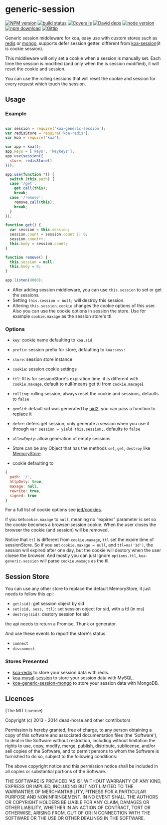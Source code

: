 generic-session
=========

[![NPM version][npm-image]][npm-url]
[![build status][travis-image]][travis-url]
[![Coveralls][coveralls-image]][coveralls-url]
[![David deps][david-image]][david-url]
[![node version][node-image]][node-url]
[![npm download][download-image]][download-url]
[![Gittip][gittip-image]][gittip-url]

[npm-image]: https://img.shields.io/npm/v/koa-generic-session.svg?style=flat-square
[npm-url]: https://npmjs.org/package/koa-generic-session
[travis-image]: https://img.shields.io/travis/koajs/generic-session.svg?style=flat-square
[travis-url]: https://travis-ci.org/koajs/generic-session
[coveralls-image]: https://img.shields.io/coveralls/koajs/generic-session.svg?style=flat-square
[coveralls-url]: https://coveralls.io/r/koajs/generic-session?branch=master
[david-image]: https://img.shields.io/david/koajs/generic-session.svg?style=flat-square
[david-url]: https://david-dm.org/koajs/generic-session
[node-image]: https://img.shields.io/badge/node.js-%3E=_0.11-red.svg?style=flat-square
[node-url]: http://nodejs.org/download/
[download-image]: https://img.shields.io/npm/dm/koa-generic-session.svg?style=flat-square
[download-url]: https://npmjs.org/package/koa-generic-session
[gittip-image]: https://img.shields.io/gittip/dead-horse.svg?style=flat-square
[gittip-url]: https://www.gittip.com/dead-horse/

Generic session middleware for koa, easy use with custom stores such as [redis](https://github.com/koajs/koa-redis) or [mongo](https://github.com/freakycue/koa-generic-session-mongo), supports defer session getter. different from [koa-session](https://github.com/koajs/session)(it is cookie session).

This middleware will only set a cookie when a session is manually set. Each time the session is modified (and only when the is session modified), it will reset the cookie and session.

You can use the rolling sessions that will reset the cookie and session for every request which touch the session.

## Usage

### Example

```js

var session = require('koa-generic-session');
var redisStore = require('koa-redis');
var koa = require('koa');

var app = koa();
app.keys = ['keys', 'keykeys'];
app.use(session({
  store: redisStore()
}));

app.use(function *() {
  switch (this.path) {
  case '/get':
    get.call(this);
    break;
  case '/remove':
    remove.call(this);
    break;
  }
});

function get() {
  var session = this.session;
  session.count = session.count || 0;
  session.count++;
  this.body = session.count;
}

function remove() {
  this.session = null;
  this.body = 0;
}

app.listen(8080);
```

* After adding session middleware, you can use `this.session` to set or get the sessions.
* Setting `this.session = null;` will destroy this session.
* Altering `this.session.cookie` changes the cookie options of this user. Also you can use the cookie options in session the store. Use for example `cookie.maxage` as the session store's ttl.

### Options


 * `key`: cookie name defaulting to `koa.sid`
 * `prefix`: session prefix for store, defaulting to `koa:sess:`
 * `store`: session store instance
 * `cookie`: session cookie settings
 * `ttl`: ttl is for sessionStore's expiration time. it is different with `cookie.maxage`, default to null(means get ttl from `cookie.maxage`).
 * `rolling`: rolling session, always reset the cookie and sessions, defaults to `false`
 * `genSid`: default sid was generated by [uid2](https://github.com/coreh/uid2), you can pass a function to replace it
 * `defer`: defers get session, only generate a session when you use it through `var session = yield this.session;`, defaults to `false`
 * `allowEmpty`: allow generation of empty sessions

* Store can be any Object that has the methods `set`, `get`, `destroy` like  [MemoryStore](https://github.com/koajs/koa-session/blob/master/lib/store.js).
* cookie defaulting to

```js
{
  path: '/',
  httpOnly: true,
  maxage: null,
  rewrite: true,
  signed: true
}
```

For a full list of cookie options see [jed/cookies](https://github.com/jed/cookies#cookiesset-name--value---options--).

if you set`cookie.maxage` to `null`, meaning no "expires" parameter is set so the cookie becomes a browser-session cookie. When the user closes the browser the cookie (and session) will be removed.

Notice that `ttl` is different from `cookie.maxage`, `ttl` set the expire time of sessionStore. So if you set `cookie.maxage = null`, and `ttl=ms('1d')`, the session will expired after one day, but the cookie will destory when the user cloese the browser.
And mostly you can just ignore `options.ttl`, `koa-generic-session` will parse `cookie.maxage` as the tll.

## Session Store

You can use any other store to replace the default MemoryStore, it just needs to follow this api:

* `get(sid)`: get session object by sid
* `set(sid, sess, ttl)`: set session object for sid, with a ttl (in ms)
* `destroy(sid)`: destory session for sid

the api needs to return a Promise, Thunk or generator.

And use these events to report the store's status.

* `connect`
* `disconnect`

### Stores Presented

- [koa-redis](https://github.com/koajs/koa-redis) to store your session data with redis.
- [koa-mysql-session](https://github.com/tb01923/koa-mysql-session) to store your session data with MySQL.
- [koa-generic-session-mongo](https://github.com/freakycue/koa-generic-session-mongo) to store your session data with MongoDB.


## Licences
(The MIT License)

Copyright (c) 2013 - 2014 dead-horse and other contributors

Permission is hereby granted, free of charge, to any person obtaining a copy of this software and associated documentation files (the 'Software'), to deal in the Software without restriction, including without limitation the rights to use, copy, modify, merge, publish, distribute, sublicense, and/or sell copies of the Software, and to permit persons to whom the Software is furnished to do so, subject to the following conditions:

The above copyright notice and this permission notice shall be included in all copies or substantial portions of the Software.

THE SOFTWARE IS PROVIDED 'AS IS', WITHOUT WARRANTY OF ANY KIND, EXPRESS OR IMPLIED, INCLUDING BUT NOT LIMITED TO THE WARRANTIES OF MERCHANTABILITY, FITNESS FOR A PARTICULAR PURPOSE AND NONINFRINGEMENT. IN NO EVENT SHALL THE AUTHORS OR COPYRIGHT HOLDERS BE LIABLE FOR ANY CLAIM, DAMAGES OR OTHER LIABILITY, WHETHER IN AN ACTION OF CONTRACT, TORT OR OTHERWISE, ARISING FROM, OUT OF OR IN CONNECTION WITH THE SOFTWARE OR THE USE OR OTHER DEALINGS IN THE SOFTWARE.
